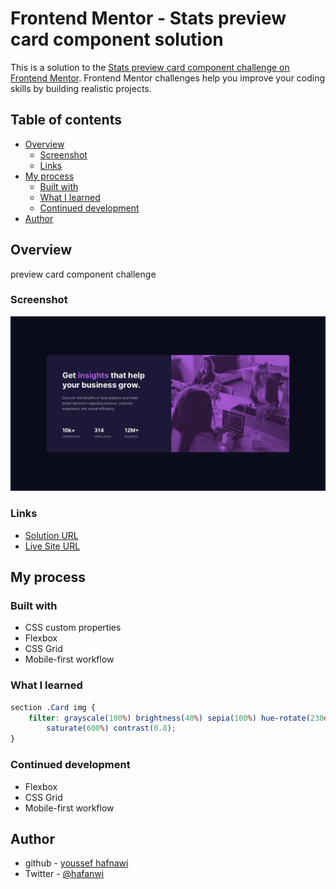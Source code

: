 # Frontend Mentor - Stats preview card component solution

This is a solution to the [Stats preview card component challenge on Frontend Mentor](https://www.frontendmentor.io/challenges/stats-preview-card-component-8JqbgoU62). Frontend Mentor challenges help you improve your coding skills by building realistic projects.

## Table of contents

-   [Overview](#overview)
    -   [Screenshot](#screenshot)
    -   [Links](#links)
-   [My process](#my-process)
    -   [Built with](#built-with)
    -   [What I learned](#what-i-learned)
    -   [Continued development](#continued-development)
-   [Author](#author)

## Overview

preview card component challenge

### Screenshot

![](./screenshot.jpg)

### Links

-   [Solution URL](https://www.frontendmentor.io/challenges/stats-preview-card-component-8JqbgoU62/hub/previewcardcomponent-g8Wa4vaLZk)
-   [Live Site URL](https://ymhaah.github.io/preview-card-component/)

## My process

### Built with

-   CSS custom properties
-   Flexbox
-   CSS Grid
-   Mobile-first workflow

### What I learned

```css
section .Card img {
	filter: grayscale(100%) brightness(40%) sepia(100%) hue-rotate(230deg)
		saturate(600%) contrast(0.8);
}
```

### Continued development

-   Flexbox
-   CSS Grid
-   Mobile-first workflow

## Author

-   github - [youssef hafnawi](https://github.com/ymhaah)
-   Twitter - [@hafanwi](https://twitter.com/hafanwi)
